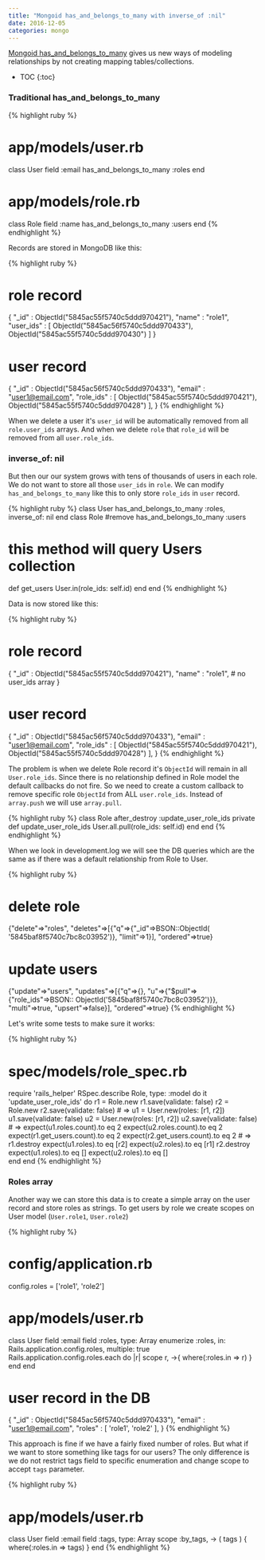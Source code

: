 ```yaml
---
title: "Mongoid has_and_belongs_to_many with inverse_of :nil"
date: 2016-12-05
categories: mongo
---
```


[Mongoid has_and_belongs_to_many](https://docs.mongodb.com/ruby-driver/master/tutorials/5.1.0/mongoid-relations/#has-and-belongs-to-many) gives us new ways of modeling relationships by not creating mapping tables/collections.  

* TOC
{:toc}

### Traditional has_and_belongs_to_many

{% highlight ruby %}
# app/models/user.rb
class User
  field :email
  has_and_belongs_to_many :roles
end
# app/models/role.rb
class Role
  field :name
  has_and_belongs_to_many :users
end
{% endhighlight %}

Records are stored in MongoDB like this:

{% highlight ruby %}
# role record
{
    "_id" : ObjectId("5845ac55f5740c5ddd970421"),
    "name" : "role1",
    "user_ids" : [
        ObjectId("5845ac56f5740c5ddd970433"),
        ObjectId("5845ac55f5740c5ddd970430")
    ]
}
# user record
{
    "_id" : ObjectId("5845ac56f5740c5ddd970433"),
    "email" : "user1@email.com",
    "role_ids" : [
        ObjectId("5845ac55f5740c5ddd970421"),
        ObjectId("5845ac55f5740c5ddd970428")
    ],
}
{% endhighlight %}

When we delete a user it's `user_id` will be automatically removed from all `role.user_ids` arrays.  And when we delete `role` that `role_id` will be removed from all `user.role_ids`.

### inverse_of: nil

But then our our system grows with tens of thousands of users in each role.  We do not want to store all those `user_ids` in `role`.  We can modify `has_and_belongs_to_many` like this to only store `role_ids` in `user` record.

{% highlight ruby %}
class User
  has_and_belongs_to_many :roles, inverse_of: nil
end
class Role
  #remove has_and_belongs_to_many :users
  # this method will query Users collection
  def get_users
    User.in(role_ids: self.id)
  end
end
{% endhighlight %}

Data is now stored like this:

{% highlight ruby %}
# role record
{
    "_id" : ObjectId("5845ac55f5740c5ddd970421"),
    "name" : "role1",
    # no user_ids array
}
# user record
{
    "_id" : ObjectId("5845ac56f5740c5ddd970433"),
    "email" : "user1@email.com",
    "role_ids" : [
        ObjectId("5845ac55f5740c5ddd970421"),
        ObjectId("5845ac55f5740c5ddd970428")
    ],
}
{% endhighlight %}

The problem is when we delete Role record it's `ObjectId` will remain in all `User.role_ids`.  Since there is no relationship defined in Role model the default callbacks do not fire.  So we need to create a custom callback to remove specific role `ObjectId` from ALL `user.role_ids`.  Instead of `array.push` we will use `array.pull`.

{% highlight ruby %}
class Role
  after_destroy :update_user_role_ids
private
  def update_user_role_ids
    User.all.pull(role_ids: self.id)
  end
end
{% endhighlight %}

When we look in development.log we will see the DB queries which are the same as if there was a default relationship from Role to User.

{% highlight ruby %}
# delete role
{"delete"=>"roles", "deletes"=>[{"q"=>{"_id"=>BSON::ObjectId(
  '5845baf8f5740c7bc8c03952')}, "limit"=>1}], "ordered"=>true}
# update users
{"update"=>"users", "updates"=>[{"q"=>{}, "u"=>{"$pull"=>{"role_ids"=>BSON::
  ObjectId('5845baf8f5740c7bc8c03952')}}, "multi"=>true, "upsert"=>false}], "ordered"=>true}
{% endhighlight %}

Let's write some tests to make sure it works:

{% highlight ruby %}
# spec/models/role_spec.rb
require 'rails_helper'
RSpec.describe Role, type: :model do
  it 'update_user_role_ids' do
    r1 = Role.new
    r1.save(validate: false)
    r2 = Role.new
    r2.save(validate: false)
    # =>
    u1 = User.new(roles: [r1, r2])
    u1.save(validate: false)
    u2 = User.new(roles: [r1, r2])
    u2.save(validate: false)
    # =>
    expect(u1.roles.count).to eq 2
    expect(u2.roles.count).to eq 2
    expect(r1.get_users.count).to eq 2
    expect(r2.get_users.count).to eq 2
    # =>
    r1.destroy
    expect(u1.roles).to eq [r2]
    expect(u2.roles).to eq [r1]
    r2.destroy
    expect(u1.roles).to eq []
    expect(u2.roles).to eq []    
  end
end
{% endhighlight %}

### Roles array

Another way we can store this data is to create a simple array on the user record and store roles as strings.  To get users by role we create scopes on User model (`User.role1`, `User.role2`)

{% highlight ruby %}
# config/application.rb
config.roles = ['role1', 'role2']
# app/models/user.rb
class User
  field :email
  field :roles, type: Array
  enumerize :roles, in: Rails.application.config.roles, multiple: true
  Rails.application.config.roles.each do |r|
    scope r, ->{ where(:roles.in => r) }
  end
end
# user record in the DB
{
    "_id" : ObjectId("5845ac56f5740c5ddd970433"),
    "email" : "user1@email.com",
    "roles" : [
        'role1',
        'role2'
    ],
}
{% endhighlight %}

This approach is fine if we have a fairly fixed number of roles.  But what if we want to store something like tags for our users?  The only difference is we do not restrict tags field to specific enumeration and change scope to accept `tags` parameter.  

{% highlight ruby %}
# app/models/user.rb
class User
  field :email
  field :tags, type: Array
  scope :by_tags, -> ( tags ) { where(:roles.in => tags) }
end
{% endhighlight %}
